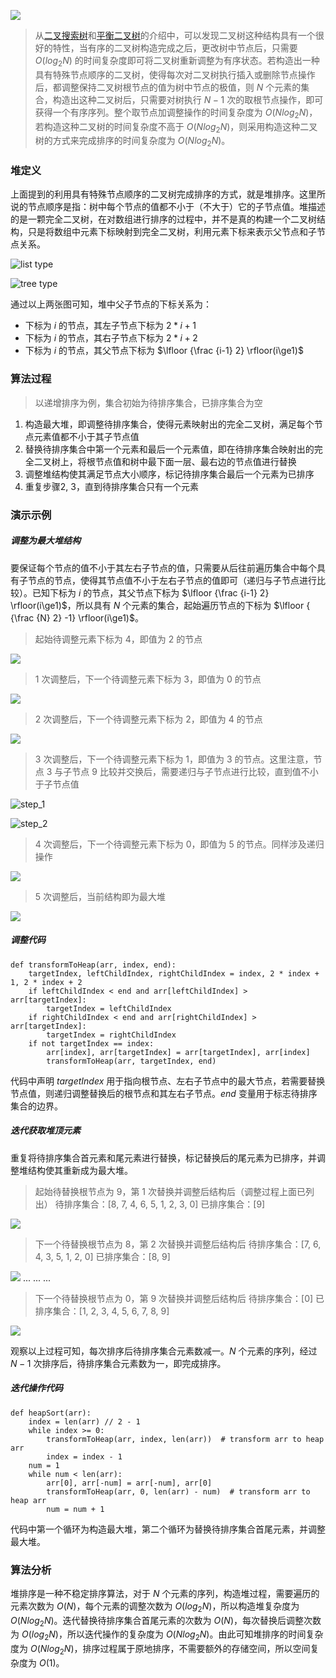 ![](https://upload-images.jianshu.io/upload_images/9738807-a1b28e0a473470e0.jpg?imageMogr2/auto-orient/strip%7CimageView2/2/w/1240)

> 从[二叉搜索树](https://www.jianshu.com/p/ff4b93b088eb)和[平衡二叉树](https://www.jianshu.com/p/655d83f9ba7b)的介绍中，可以发现二叉树这种结构具有一个很好的特性，当有序的二叉树构造完成之后，更改树中节点后，只需要 $O(log_2N)$ 的时间复杂度即可将二叉树重新调整为有序状态。若构造出一种具有特殊节点顺序的二叉树，使得每次对二叉树执行插入或删除节点操作后，都调整保持二叉树根节点的值为树中节点的极值，则 $N$ 个元素的集合，构造出这种二叉树后，只需要对树执行 $N-1$ 次的取根节点操作，即可获得一个有序序列。整个取节点加调整操作的时间复杂度为 $O(Nlog_2N)$，若构造这种二叉树的时间复杂度不高于 $O(Nlog_2N)$，则采用构造这种二叉树的方式来完成排序的时间复杂度为 $O(Nlog_2N)$。

### 堆定义

上面提到的利用具有特殊节点顺序的二叉树完成排序的方式，就是堆排序。这里所说的节点顺序是指：树中每个节点的值都不小于（不大于）它的子节点值。堆描述的是一颗完全二叉树，在对数组进行排序的过程中，并不是真的构建一个二叉树结构，只是将数组中元素下标映射到完全二叉树，利用元素下标来表示父节点和子节点关系。

![list type](https://upload-images.jianshu.io/upload_images/9738807-8aa76404a03c4199.png?imageMogr2/auto-orient/strip%7CimageView2/2/w/1240)

![tree type](https://upload-images.jianshu.io/upload_images/9738807-7b5c0e761c7f0546.png?imageMogr2/auto-orient/strip%7CimageView2/2/w/1240)

通过以上两张图可知，堆中父子节点的下标关系为：
* 下标为 $i$ 的节点，其左子节点下标为 $2*i+1$
* 下标为 $i$ 的节点，其右子节点下标为 $2*i+2$
* 下标为 $i$ 的节点，其父节点下标为 $\lfloor {\frac {i-1} 2} \rfloor(i\ge1)$

### 算法过程

> 以递增排序为例，集合初始为待排序集合，已排序集合为空

1. 构造最大堆，即调整待排序集合，使得元素映射出的完全二叉树，满足每个节点元素值都不小于其子节点值
2. 替换待排序集合中第一个元素和最后一个元素值，即在待排序集合映射出的完全二叉树上，将根节点值和树中最下面一层、最右边的节点值进行替换
3. 调整堆结构使其满足节点大小顺序，标记待排序集合最后一个元素为已排序
4. 重复步骤2, 3，直到待排序集合只有一个元素

### 演示示例

##### 调整为最大堆结构

要保证每个节点的值不小于其左右子节点的值，只需要从后往前遍历集合中每个具有子节点的节点，使得其节点值不小于左右子节点的值即可（递归与子节点进行比较）。已知下标为 $i$ 的节点，其父节点下标为 $\lfloor {\frac {i-1} 2} \rfloor(i\ge1)$，所以具有 $N$ 个元素的集合，起始遍历节点的下标为 $\lfloor { {\frac {N} 2} -1} \rfloor(i\ge1)$。

> 起始待调整元素下标为 4，即值为 2 的节点

![](https://upload-images.jianshu.io/upload_images/9738807-4db61e9b150300b4.png?imageMogr2/auto-orient/strip%7CimageView2/2/w/1240)

> 1 次调整后，下一个待调整元素下标为 3，即值为 0 的节点

![](https://upload-images.jianshu.io/upload_images/9738807-08afc613966ea36c.png?imageMogr2/auto-orient/strip%7CimageView2/2/w/1240)

> 2 次调整后，下一个待调整元素下标为 2，即值为 4 的节点

![](https://upload-images.jianshu.io/upload_images/9738807-8c6af943e1c064bf.png?imageMogr2/auto-orient/strip%7CimageView2/2/w/1240)

> 3 次调整后，下一个待调整元素下标为 1，即值为 3 的节点。这里注意，节点 3 与子节点 9 比较并交换后，需要递归与子节点进行比较，直到值不小于子节点值

![step_1](https://upload-images.jianshu.io/upload_images/9738807-058af1328932368f.png?imageMogr2/auto-orient/strip%7CimageView2/2/w/1240)

![step_2](https://upload-images.jianshu.io/upload_images/9738807-0ea625599239700d.png?imageMogr2/auto-orient/strip%7CimageView2/2/w/1240)


> 4 次调整后，下一个待调整元素下标为 0，即值为 5 的节点。同样涉及递归操作

![](https://upload-images.jianshu.io/upload_images/9738807-d3c42d535bbfdad1.png?imageMogr2/auto-orient/strip%7CimageView2/2/w/1240)

> 5 次调整后，当前结构即为最大堆

![](https://upload-images.jianshu.io/upload_images/9738807-156ae70bd59e10ce.png?imageMogr2/auto-orient/strip%7CimageView2/2/w/1240)

##### 调整代码

```
def transformToHeap(arr, index, end):
    targetIndex, leftChildIndex, rightChildIndex = index, 2 * index + 1, 2 * index + 2
    if leftChildIndex < end and arr[leftChildIndex] > arr[targetIndex]:
        targetIndex = leftChildIndex
    if rightChildIndex < end and arr[rightChildIndex] > arr[targetIndex]:
        targetIndex = rightChildIndex
    if not targetIndex == index:
        arr[index], arr[targetIndex] = arr[targetIndex], arr[index]
        transformToHeap(arr, targetIndex, end)
```
代码中声明 $targetIndex$ 用于指向根节点、左右子节点中的最大节点，若需要替换节点值，则递归调整替换后的根节点和其左右子节点。$end$ 变量用于标志待排序集合的边界。

##### 迭代获取堆顶元素

重复将待排序集合首元素和尾元素进行替换，标记替换后的尾元素为已排序，并调整堆结构使其重新成为最大堆。

> 起始待替换根节点为 9，第 1 次替换并调整后结构后（调整过程上面已列出）
待排序集合：[8, 7, 4, 6, 5, 1, 2, 3, 0]
已排序集合：[9]

![](https://upload-images.jianshu.io/upload_images/9738807-7b38beb9498e5aa7.png?imageMogr2/auto-orient/strip%7CimageView2/2/w/1240)

> 下一个待替换根节点为 8，第 2 次替换并调整后结构后
待排序集合：[7, 6, 4, 3, 5, 1, 2, 0]
已排序集合：[8, 9]

![](https://upload-images.jianshu.io/upload_images/9738807-b83249eae8475cb9.png?imageMogr2/auto-orient/strip%7CimageView2/2/w/1240)
...
...
...
> 下一个待替换根节点为 0，第 9 次替换并调整后结构后
待排序集合：[0]
已排序集合：[1, 2, 3, 4, 5, 6, 7, 8, 9]

![](https://upload-images.jianshu.io/upload_images/9738807-d2ea34a2bac42fb9.png?imageMogr2/auto-orient/strip%7CimageView2/2/w/1240)

观察以上过程可知，每次排序后待排序集合元素数减一。$N$ 个元素的序列，经过 $N-1$ 次排序后，待排序集合元素数为一，即完成排序。

##### 迭代操作代码

```
def heapSort(arr):
    index = len(arr) // 2 - 1
    while index >= 0:
        transformToHeap(arr, index, len(arr))  # transform arr to heap arr
        index = index - 1
    num = 1
    while num < len(arr):
        arr[0], arr[-num] = arr[-num], arr[0]
        transformToHeap(arr, 0, len(arr) - num)  # transform arr to heap arr
        num = num + 1
```
代码中第一个循环为构造最大堆，第二个循环为替换待排序集合首尾元素，并调整最大堆。

### 算法分析

堆排序是一种不稳定排序算法，对于 $N$ 个元素的序列，构造堆过程，需要遍历的元素次数为 $O(N)$，每个元素的调整次数为 $O(log_2N)$，所以构造堆复杂度为 $O(Nlog_2N)$。迭代替换待排序集合首尾元素的次数为 $O(N)$，每次替换后调整次数为 $O(log_2N)$，所以迭代操作的复杂度为 $O(Nlog_2N)$。由此可知堆排序的时间复杂度为 $O(Nlog_2N)$，排序过程属于原地排序，不需要额外的存储空间，所以空间复杂度为 $O(1)$。
